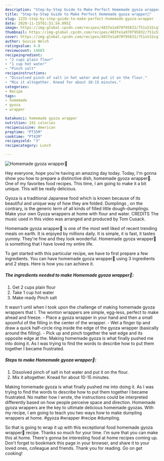 ```yaml
---
description: "Step-by-Step Guide to Make Perfect Homemade gyoza wrapper🥟"
title: "Step-by-Step Guide to Make Perfect Homemade gyoza wrapper🥟"
slug: 1235-step-by-step-guide-to-make-perfect-homemade-gyoza-wrapper
date: 2020-11-15T01:51:54.095Z
image: https://img-global.cpcdn.com/recipes/483fe1a970f95832/751x532cq70/homemade-gyoza-wrapper🥟-recipe-main-photo.jpg
thumbnail: https://img-global.cpcdn.com/recipes/483fe1a970f95832/751x532cq70/homemade-gyoza-wrapper🥟-recipe-main-photo.jpg
cover: https://img-global.cpcdn.com/recipes/483fe1a970f95832/751x532cq70/homemade-gyoza-wrapper🥟-recipe-main-photo.jpg
author: Gussie Welch
ratingvalue: 4.8
reviewcount: 14683
recipeingredient:
- "2 cups plain flour"
- "1 cup hot water"
- "Pinch salt"
recipeinstructions:
- "Dissolved pinch of salt in hot water and put it on the flour."
- "Mix it altogether. Knead for about 10-15 minutes."
categories:
- Recipe
tags:
- homemade
- gyoza
- wrapper

katakunci: homemade gyoza wrapper 
nutrition: 241 calories
recipecuisine: American
preptime: "PT35M"
cooktime: "PT42M"
recipeyield: "3"
recipecategory: Lunch

---
```



![Homemade gyoza wrapper🥟](https://img-global.cpcdn.com/recipes/483fe1a970f95832/751x532cq70/homemade-gyoza-wrapper🥟-recipe-main-photo.jpg)

Hey everyone, hope you're having an amazing day today. Today, I'm gonna show you how to prepare a distinctive dish, homemade gyoza wrapper🥟. One of my favorites food recipes. This time, I am going to make it a bit unique. This will be really delicious.

Gyoza is a traditional Japanese food which is known because of its beautiful and unique way of how they are folded. Dumplings , on the contrary, is the generic term of all kinds of filled little dough-dumplings. Make your own Gyoza wrappers at home with flour and water. CREDITS The music used in this video was arranged and produced by Tom Cusack.

Homemade gyoza wrapper🥟 is one of the most well liked of recent trending meals on earth. It is enjoyed by millions daily. It is simple, it is fast, it tastes yummy. They're fine and they look wonderful. Homemade gyoza wrapper🥟 is something that I have loved my entire life.


To get started with this particular recipe, we have to first prepare a few ingredients. You can have homemade gyoza wrapper🥟 using 3 ingredients and 2 steps. Here is how you can achieve it.

<!--inarticleads1-->

##### The ingredients needed to make Homemade gyoza wrapper🥟:

1. Get 2 cups plain flour
1. Take 1 cup hot water
1. Make ready Pinch salt


It wasn&#39;t until when I took upon the challenge of making homemade gyoza wrappers that I. The wonton wrappers are simple, egg-less, perfect to make ahead and freeze. - Place a gyoza wrapper in your hand and then a small spoonful of the filling in the center of the wrapper. - Wet a finger tip and draw a quick half-circle ring inside the edge of the gyoza wrapper (basically around the filling). - Pick up and pinch together the wet edge and its opposite edge at the. Making homemade gyoza is what finally pushed me into doing it. As I was trying to find the words to describe how to put them together I became frustrated. 

<!--inarticleads2-->

##### Steps to make Homemade gyoza wrapper🥟:

1. Dissolved pinch of salt in hot water and put it on the flour.
1. Mix it altogether. Knead for about 10-15 minutes.


Making homemade gyoza is what finally pushed me into doing it. As I was trying to find the words to describe how to put them together I became frustrated. No matter how I wrote, the instructions could be interpreted differently based on how people perceive space and direction. Homemade gyoza wrappers are the key to ultimate delicious homemade gyozas. With my recipe, I am going to teach you two ways how to make dumpling wrappers at home. #gyoza #wrapper #recipe #dumpling. 

So that is going to wrap it up with this exceptional food homemade gyoza wrapper🥟 recipe. Thanks so much for your time. I'm sure that you can make this at home. There's gonna be interesting food at home recipes coming up. Don't forget to bookmark this page in your browser, and share it to your loved ones, colleague and friends. Thank you for reading. Go on get cooking!
